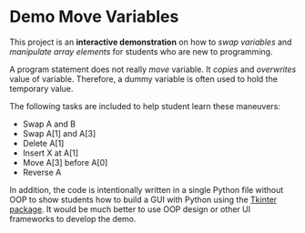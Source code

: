 # Demo Move Variables

This project is an **interactive demonstration** on how to *swap variables* and *manipulate array elements* for students who are new to programming.

A program statement does not really *move* variable. It *copies* and *overwrites* value of variable. Therefore, a dummy variable is often used to hold the temporary value.

The following tasks are included to help student learn these maneuvers:

* Swap A and B
* Swap A[1] and A[3]
* Delete A[1]
* Insert X at A[1]
* Move A[3] before A[0]
* Reverse A

In addition, the code is intentionally written in a single Python file without OOP to show students how to build a GUI with Python using the [Tkinter package](https://www.pythontutorial.net/tkinter/). It would be much better to use OOP design or other UI frameworks to develop the demo.
